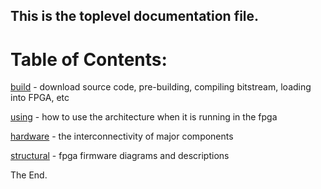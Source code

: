 ## This is the toplevel documentation file.

# Table of Contents:

[build](./build.md) - download source code, pre-building, compiling bitstream, loading into FPGA, etc

[using](./using.md) - how to use the architecture when it is running in the fpga

[hardware](./hardware.md) - the interconnectivity of major components

[structural](./structural.md) - fpga firmware diagrams and descriptions

The End.
